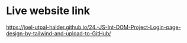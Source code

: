 # Live website link
https://joel-utpal-halder.github.io/24.-JS-Int-DOM-Project-Login-page-design-by-tailwind-and-upload-to-GitHub/
